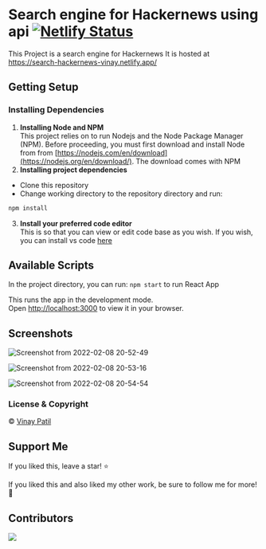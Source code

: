 # Search engine for Hackernews using api [![Netlify Status](https://api.netlify.com/api/v1/badges/ce46fe75-4326-436d-9e6e-8b6ba52c4852/deploy-status)](https://search-hackernews-vinay.netlify.app/)

This Project is a search engine for Hackernews
It is hosted at
https://search-hackernews-vinay.netlify.app/

## Getting Setup

### Installing Dependencies

1. **Installing Node and NPM**\
   This project relies on to run Nodejs and the Node Package Manager (NPM). Before proceeding, you must first download and install Node from from [https://nodejs.com/en/download](https://nodejs.org/en/download/). The download comes with NPM
2. **Installing project dependencies**

- Clone this repository
- Change working directory to the repository directory and run:

```bash
npm install
```

3. **Install your preferred code editor**\
This is so that you can view or edit code base as you wish. If you wish, you can install vs code [here](https://code.visualstudio.com/download)

## Available Scripts

In the project directory, you can run:
```npm start``` to run React App

This runs the app in the development mode.\
Open [http://localhost:3000](http://localhost:3000) to view it in your browser.

## Screenshots

![Screenshot from 2022-02-08 20-52-49](https://user-images.githubusercontent.com/29520476/153018861-5bfd2447-7eb9-4fd4-b260-52d0acaeea6a.png)

![Screenshot from 2022-02-08 20-53-16](https://user-images.githubusercontent.com/29520476/153019169-439c5860-b914-432d-b16d-06424b8ef4a8.png)

![Screenshot from 2022-02-08 20-54-54](https://user-images.githubusercontent.com/29520476/153019205-c3a9eb7f-26dc-4df5-a4e1-9648439c0695.png)

### License & Copyright

© [Vinay Patil](https://engineervinay.github.io/)

## Support Me

If you liked this, leave a star! :star:

If you liked this and also liked my other work, be sure to follow me for more! :slightly_smiling_face:

## Contributors

<a href="https://github.com/Engineervinay/search-hackernews/graphs/contributors">
  <img src="https://contrib.rocks/image?repo=Engineervinay/search-hackernews" />
</a>
